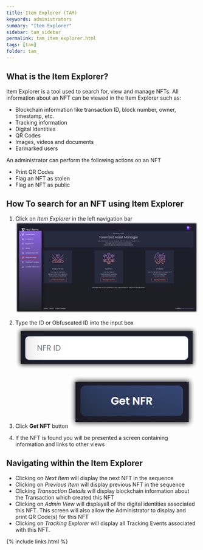 ```yaml
---
title: Item Explorer (TAM)
keywords: administrators 
summary: "Item Explorer"
sidebar: tam_sidebar
permalink: tam_item_explorer.html
tags: [tam]
folder: tam_
---
```


## What is the Item Explorer?

Item Explorer is a tool used to search for, view and manage NFTs.  All information about an NFT can be viewed in the Item Explorer such as:

* Blockchain information like transaction ID, block number, owner, timestamp, etc.
* Tracking information
* Digital Identities
* QR Codes
* Images, videos and documents
* Earmarked users

An administrator can perform the following actions on an NFT

* Print QR Codes
* Flag an NFT as stolen
* Flag an NFT as public 

## How To search for an NFT using Item Explorer

1. Click on *Item Explorer* in the left navigation bar
![Item Explorer 1](images/tam/item-explorer-1.png)

2. Type the ID or Obfuscated ID into the input box
![Item Explorer 2](images/tam/item-explorer-2.png)

3. Click **Get NFT** button 
![Item Explorer 3](images/tam/item-explorer-3.png)

4. If the NFT is found you will be presented a screen containing information and links to other views

## Navigating within the Item Explorer

* Clicking on *Next Item* will display the next NFT in the sequence
* Clicking on *Previous Item* will display previous NFT in the sequence
* Clicking *Transaction Details* will display blockchain information about the Transaction which created this NFT
* Clicking on *Admin View* will displayall of the digital identities associated this NFT.  This screen will also allow the Administrator to display and print QR Code(s) for this NFT
* Clicking on *Tracking Explorer* will display all Tracking Events associated with this NFT.

{% include links.html %}